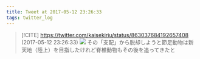 ```yaml
---
title: Tweet at 2017-05-12 23:26:33
tags: twitter_log
---
```


> [!CITE] https://twitter.com/kaisekiriu/status/863037684192657408 (2017-05-12 23:26:33)
> ![](https://twitter.com/kaisekiriu/status/863037684192657408)
> その「支配」から脱却しようと節足動物は新天地（陸上）を目指したけれど脊椎動物もその後を追ってきたと
